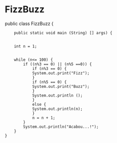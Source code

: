 # FizzBuzz
public class FizzBuzz {

		public static void main (String) [] args) {


		int n = 1;


		while (n<= 100) {
			if ((n%3 == 0) || (n%5 ==0)) {
				if (n%3 == 0) {
				System.out.print("Fizz");
				}
				if (n%5 == 0) {
				System.out.print("Buzz");
				}
				System.out.println ();
				}
				else {
				System.out.println(n);
				}
				n = n + 1;
			}
			System.out.println("Acabou...!");
		}
	}
